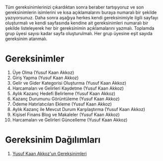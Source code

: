 Tüm gereksinimlerinizi çıkardıktan sonra beraber tartışıyoruz ve son gereksinimlerin isimlerini ve kısa açıklamalarını buraya numaralı bir şekilde yazıyorsunuz. Daha sonra aşağıya herkes kendi gereksinimiyle ilgili sayfayı oluşturmalı ve kendi sayfasında kendine ait gereksinimleri numaralı bir şekilde listeleyerek her bir gereksinimin açıklamalarını yazmalı. Toplamda grup üyesi sayısı kadar sayfa oluşturulmalı. Her grup üyesine eşit sayıda gereksinim atanmalı.

# Gereksinimler
1. Üye Olma (Yusuf Kaan Akkoz)
2. Giriş Yapma (Yusuf Kaan Akkoz)
3. Gelir ve Gider Kategorisi Oluşturma (Yusuf Kaan Akkoz)
4. Harcamaları ve Gelirleri Kaydetme (Yusuf Kaan Akkoz)
5. Aylık Kazanç Hedefi Belirleme (Yusuf Kaan Akkoz)
6. Kazanç Durumunu Görüntüleme (Yusuf Kaan Akkoz)
7. Ödeme Hatırlatıcıları Ekleme (Yusuf Kaan Akkoz)
8. Aylık Kazanç ile Mevcut Durum Karşılaştırma (Yusuf Kaan Akkoz)
9. Kişisel Finans Blog ve Makaleler (Yusuf Kaan Akkoz)
10. Harcamaları ve Gelirleri Güncelleme (Yusuf Kaan Akkoz)

# Gereksinim Dağılımları
1. [Yusuf Kaan Akkoz'un Gereksinimleri](Yusuf-Kaan-Akkoz-Gereksinimler.md)

